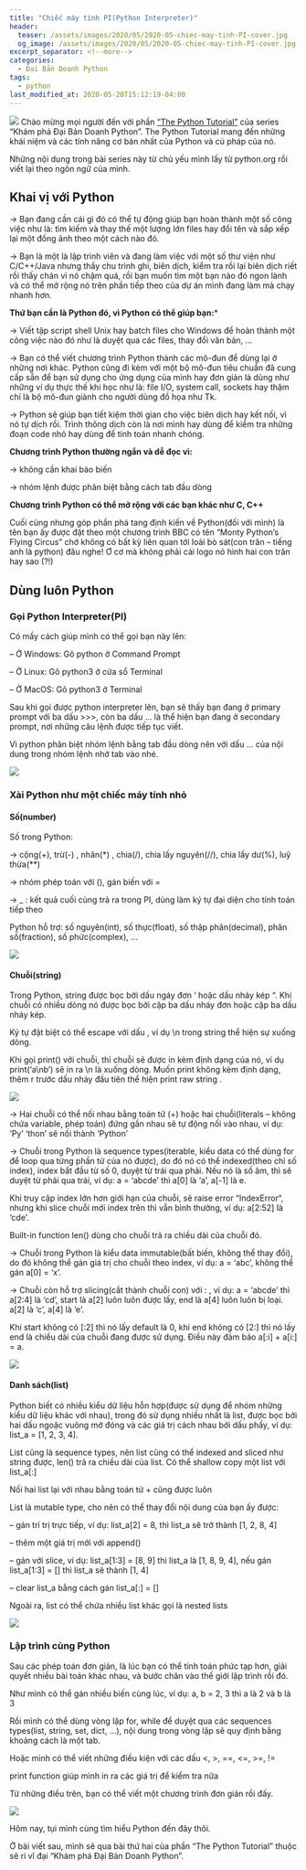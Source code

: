 ```yaml
---
title: "Chiếc máy tính PI(Python Interpreter)"
header:
  teaser: /assets/images/2020/05/2020-05-chiec-may-tinh-PI-cover.jpg
  og_image: /assets/images/2020/05/2020-05-chiec-may-tinh-PI-cover.jpg
excerpt_separator: <!--more-->
categories:
  - Đại Bản Doanh Python
tags:
  - python
last_modified_at: 2020-05-20T15:12:19-04:00
---
```


![](/assets/images/2020/05/2020-05-chiec-may-tinh-PI-cover.jpg)
Chào mừng mọi người đến với phần [“The Python Tutorial”](https://graphicdthanh.github.io/python/dai-ban-doanh-python/2020/05/chiec-may-tinh-PI.html) của series “Khám phá Đại Bản Doanh Python”. The Python Tutorial mang đến những khái niệm và các tính năng cơ bản nhất của Python và cú pháp của nó.

Những nội dung trong bài series này từ chủ yếu mình lấy từ python.org rồi viết lại theo ngôn ngữ của mình.

## Khai vị với Python

→ Bạn đang cần cái gì đó có thể tự động giúp bạn hoàn thành một số công việc như là: tìm kiếm và thay thế một lượng lớn files hay đổi tên và sắp xếp lại một đống ảnh theo một cách nào đó.

→ Bạn là một là lập trình viên và đang làm việc với một số thư viện như C/C++/Java nhưng thấy chu trình ghi, biên dịch, kiểm tra rồi lại biên dịch riết rồi thấy chán vì nó chậm quá, rồi  bạn muốn tìm một bạn nào đó ngon lành và có thể mở rộng nó trên phần tiếp theo của dự án mình đang làm mà chạy nhanh hơn.

**Thứ bạn cần là Python đó, vì Python có thể giúp bạn:***

→ Viết tập script shell Unix hay batch files cho Windows để hoàn thành một công việc nào đó như là duyệt qua các files, thay đổi văn bản, …

→ Bạn có thể viết chương trình Python thành các mô-đun để dùng lại ở những nơi khác. Python cũng đi kèm với một bộ mô-đun tiêu chuẩn đã cung cấp sẵn để bạn sử dụng cho ứng dụng của mình hay đơn giản là dùng như những ví dụ thực thế khi học như là: file I/O, system call, sockets hay thậm chí là bộ mô-đun giành cho người dùng đồ họa như Tk.

→ Python sẽ giúp bạn tiết kiệm thời gian cho việc biên dịch hay kết nối, vì nó tự dịch rồi. Trình thông dịch còn là nơi mình hay dùng để kiểm tra những đoạn code nhỏ hay dùng để tính toán nhanh chóng.

**Chương trình Python thường ngắn và dễ đọc vì:**

→ không cần khai báo biến

→ nhóm lệnh được phân biệt bằng cách tab đầu dòng

**Chương trình Python có thể mở rộng với các bạn khác như C, C++**

Cuối cùng nhưng góp phần phá tang định kiến về Python(đối với mình) là tên bạn ấy được đặt theo một chương trình BBC có tên “Monty Python’s Flying Circus” chớ không có bất kỳ liên quan tới loài bò sát(con trăn – tiếng anh là python) đâu nghe!
Ơ cơ mà không phải cái logo nó hình hai con trăn hay sao (?!)

## Dùng luôn Python

### Gọi Python Interpreter(PI)

Có mấy cách giúp mình có thể gọi bạn này lên:

– Ở Windows: Gõ python ở Command Prompt

– Ở Linux: Gõ python3 ở cửa sổ Terminal

– Ở MacOS: Gõ python3 ở Terminal

Sau khi gọi được python interpreter lên, bạn sẽ thấy bạn đang ở primary prompt với ba dấu >>>, còn ba dấu … là thể hiện bạn đang ở secondary prompt, nơi những câu lệnh được tiếp tục viết.

Vì python phân biệt nhóm lệnh bằng tab đầu dòng nên với dấu … của nội dung trong nhóm lệnh nhớ tab vào nhé.

![](/assets/images/2020/05/2020-05-chiec-may-tinh-PI-image-1-pi.webp)

### Xài Python như một chiếc máy tính nhỏ

#### Số(number)

Số trong Python:

→ cộng(+), trừ(-) , nhân(*) , chia(/), chia lấy nguyên(//), chia lấy dư(%), luỹ thừa(**)

→ nhóm phép toán với (), gán biến với =

→ _ : kết quả cuối cùng trả ra trong PI, dùng làm ký tự đại diện cho tính toán tiếp theo

Python hỗ trợ: số nguyên(int), số thực(float), số thập phân(decimal), phân số(fraction), số phức(complex), …

![](/assets/images/2020/05/2020-05-chiec-may-tinh-PI-image-2-number.webp)

#### Chuỗi(string)

Trong Python, string được bọc bởi dấu ngáy đơn ‘ hoặc dấu nháy kép “. Khi chuỗi có nhiều dòng nó được bọc bởi cặp ba dấu nháy đơn hoặc cặp ba dấu nháy kép.

Ký tự đặt biệt có thể escape với dấu \, ví dụ \n trong string thể hiện sự xuống dòng.

Khi gọi print() với chuỗi, thì chuỗi sẽ được in kèm định dạng của nó, ví dụ print(‘a\nb’) sẽ in ra \n là xuống dòng. Muốn print không kèm định dạng, thêm r trước dấu nháy đầu tiên thể hiện print raw string .

![](/assets/images/2020/05/2020-05-chiec-may-tinh-PI-image-3-string.webp)

→ Hai chuỗi có thể nối nhau bằng toán tử (+) hoặc hai chuỗi(literals – không chứa variable, phép toán) đứng gần nhau sẽ tự động nối vào nhau, ví dụ: ‘Py’ ‘thon’ sẽ nối thành ‘Python’

→ Chuỗi trong Python là sequence types(iterable, kiểu data có thể dùng for để loop qua từng phần tử của nó được), do đó nó có thể indexed(theo chỉ số index), index bắt đầu từ số 0, duyệt từ trái qua phải. Nếu nó là số âm, thì sẽ duyệt từ phải qua trái, ví dụ: a = ‘abcde’ thì a[0] là ‘a’, a[-1] là e.


Khi truy cập index lớn hơn giới hạn của chuỗi, sẽ raise error “IndexError“, nhưng khi slice chuỗi mới index trên thì vẫn bình thường, ví dụ: a[2:52] là ‘cde’.

Built-in function len() dùng cho chuỗi trả ra chiều dài của chuỗi đó.

→ Chuỗi trong Python là kiểu data immutable(bất biến, không thể thay đổi), do đó không thể gán giá trị cho chuỗi theo index, ví dụ: a = ‘abc’, không thể gán a[0] = ‘x’.

→ Chuỗi còn hỗ trợ slicing(cắt thành chuỗi con) với : , ví dụ: a = ‘abcde’ thì a[2:4] là ‘cd’, start là a[2] luôn luôn được lấy, end là a[4] luôn luôn bị loại. a[2] là ‘c’, a[4] là ‘e’.

Khi start không có [:2] thì nó lấy default là 0, khi end không có [2:] thì nó lấy end là chiều dài của chuỗi đang được sử dụng. Điều này đảm bảo a[:i] + a[i:] = a.

![](/assets/images/2020/05/2020-05-chiec-may-tinh-PI-image-4-string-2.webp)

#### Danh sách(list)

Python biết có nhiều kiểu dữ liệu hỗn hợp(được sử dụng để nhóm những kiểu dữ liệu khác với nhau), trong đó sử dụng nhiều nhất là list, được bọc bởi hai dấu ngoặc vuông mở đóng và các giá trị cách nhau bởi dấu phấy, ví dụ: list_a = [1, 2, 3, 4].

List cũng là sequence types, nên list cũng có thể indexed and sliced như string được, len() trả ra chiều dài của list. Có thể shallow copy một list với list_a[:]

Nối hai list lại với nhau bằng toán tử + cũng được luôn

List là mutable type, cho nên có thể thay đổi nội dung của bạn ấy được:

– gán trí trị trực tiếp, ví dụ: list_a[2] = 8, thì list_a sẽ trở thành [1, 2, 8, 4]

– thêm một giá trị mới với append()

– gán với slice, ví dụ: list_a[1:3] = [8, 9] thì list_a là [1, 8, 9, 4], nếu gán list_a[1:3] = [] thì list_a sẽ thành [1, 4]

– clear list_a bằng cách gán list_a[:] = []

Ngoài ra, list có thể chứa nhiều list khác gọi là nested lists

![](/assets/images/2020/05/2020-05-chiec-may-tinh-PI-image-4-list.webp)

### Lập trình cùng Python

Sau các phép toán đơn giản, là lúc bạn có thể tính toán phức tạp hơn, giải quyết nhiều bài toán khác nhau, và bước chân vào thế giới lập trình rồi đó.

Như mình có thể gán nhiều biến cùng lúc, ví dụ: a, b = 2, 3 thì a là 2 và b là 3

Rồi mình có thể dùng vòng lặp for, while để duyệt qua các sequences types(list, string, set, dict, …), nội dung trong vòng lặp sẽ quy định bằng khoảng cách là một tab.

Hoặc mình có thể viết những điều kiện với các dấu <, >, ==, <=, >=, !=

print function giúp mình in ra các giá trị để kiểm tra nữa

Từ những điều trên, bạn có thể viết một chương trình đơn giản rồi đấy.

![](/assets/images/2020/05/2020-05-chiec-may-tinh-PI-image-6-fibonanci.webp)

Hôm nay, tụi mình cùng tìm hiểu Python đến đây thôi.

Ở bài viết sau, mình sẽ qua bài thứ hai của phần “The Python Tutorial” thuộc sê ri vĩ đại “Khám phá Đại Bản Doanh Python”.